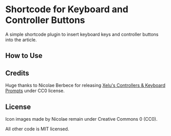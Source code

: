 # Shortcode for Keyboard and Controller Buttons

A simple shortcode plugin to insert keyboard keys
and controller buttons into the article.

## How to Use

## Credits

Huge thanks to Nicolae Berbece for releasing [Xelu's Controllers & Keyboard Prompts](https://thoseawesomeguys.com/prompts/) under CC0 license.

## License

Icon images made by Nicolae remain under Creative Commons 0 (CC0).

All other code is MIT licensed.
